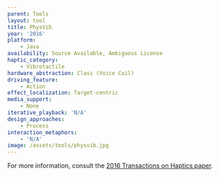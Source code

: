 ```yaml
---
parent: Tools
layout: tool
title: PhysVib
year: '2016'
platform:
    - Java
availability: Source Available, Ambiguous License
haptic_category:
    - Vibrotactile
hardware_abstraction: Class (Voice Coil)
driving_feature:
    - Action
effect_localization: Target-centric
media_support:
    - None
iterative_playback: 'N/A'
design_approaches:
    - Process
interaction_metaphors:
    - 'N/A'
image: /assets/tools/physvib.jpg
---
```

For more information, consult the [2016 Transactions on Haptics paper](https://doi.org/10.1109/TOH.2016.2614804).
